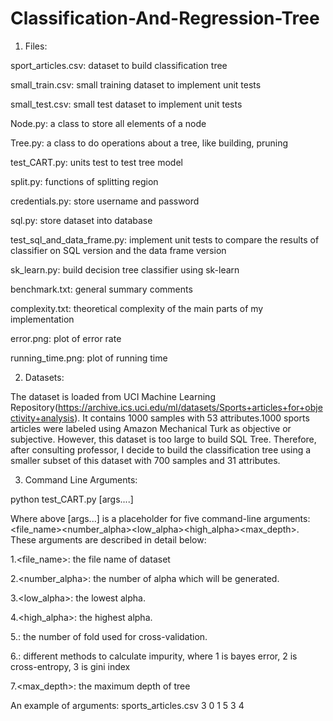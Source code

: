 # Classification-And-Regression-Tree

1. Files:

sport_articles.csv: dataset to build classification tree

small_train.csv: small training dataset to implement unit tests

small_test.csv: small test dataset to implement unit tests

Node.py: a class to store all elements of a node

Tree.py: a class to do operations about a tree, like building, pruning

test_CART.py: units test to test tree model

split.py: functions of splitting region

credentials.py: store username and password

sql.py: store dataset into database

test_sql_and_data_frame.py: implement unit tests to compare the results of classifier on SQL version and the data frame version

sk_learn.py: build decision tree classifier using sk-learn

benchmark.txt: general summary comments

complexity.txt: theoretical complexity of the main parts of my implementation

error.png: plot of error rate

running_time.png: plot of running time

2. Datasets:

The dataset is loaded from UCI Machine Learning Repository(https://archive.ics.uci.edu/ml/datasets/Sports+articles+for+objectivity+analysis). It contains 1000 samples with 53 attributes.1000 sports articles were labeled using Amazon Mechanical Turk as objective or subjective. However, this dataset is too large to build SQL Tree. Therefore, after consulting professor, I decide to build the classification tree using a smaller subset of this dataset with 700 samples and 31 attributes.

3. Command Line Arguments:

python test_CART.py [args....]

Where above [args...] is a placeholder for five command-line arguments: <file_name><number_alpha><low_alpha><high_alpha><kFold><criterion><max_depth>. These arguments are described in detail below:
	
  1.<file_name>: the file name of dataset
	
  2.<number_alpha>: the number of alpha which will be generated. 
	
  3.<low_alpha>: the lowest alpha. 
	
  4.<high_alpha>: the highest alpha. 
	
  5.<kFold>: the number of fold used for cross-validation. 
	
  6.<criterion>: different methods to calculate impurity, where 1 is bayes error, 2 is cross-entropy, 3 is gini index
	
  7.<max_depth>: the maximum depth of tree

An example of arguments: sports_articles.csv 3 0 1 5 3 4
